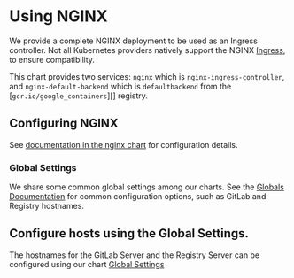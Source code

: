 # Using NGINX

We provide a complete NGINX deployment to be used as an Ingress controller. Not all Kubernetes providers natively support the NGINX [Ingress][kubernetes-ingress], to ensure compatibility.

This chart provides two services: `nginx` which is `nginx-ingress-controller`,
and `nginx-default-backend` which is `defaultbackend` from the [`gcr.io/google_containers`][] registry.

## Configuring NGINX

See [documentation in the nginx chart](https://gitlab.com/charts/gitlab/blob/master/charts/nginx/index.md) for configuration details.

### Global Settings

We share some common global settings among our charts. See the [Globals Documentation][globals] for common configuration
options, such as GitLab and Registry hostnames.

## Configure hosts using the Global Settings.

The hostnames for the GitLab Server and the Registry Server can be configured using our chart [Global Settings][globals]

[globals]: ../globals.md

[registry]: https://hub.docker.com/_/registry/
[kubernetes-ingress]: https://kubernetes.io/docs/concepts/services-networking/ingress/#tls
[kubernetes-secret]: https://kubernetes.io/docs/concepts/configuration/secret/
[helm]: https://helm.sh
[kubernetes-ingress-nginx-configuration]: https://github.com/kubernetes/ingress/blob/master/controllers/nginx/configuration.md
[RBAC]: https://kubernetes.io/docs/admin/authorization/rbac/
